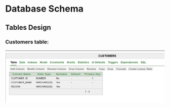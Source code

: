 # **Database Schema**
## **Tables Design**
### **Customers table**:
![Database Schema](customers_table.png)
